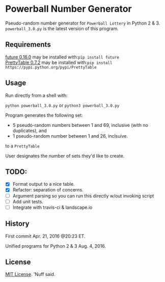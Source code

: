 # Powerball Number Generator 

Pseudo-random number generator for `Powerball Lottery` in Python 2 & 3.
`powerball_3.0.py` is the latest version of this program. 

## Requirements 

[future 0.16.0](https://pypi.python.org/pypi/future) may be installed with:`pip install future`  
[PrettyTable 0.7.2](https://pypi.python.org/pypi/PrettyTable) may be installed with:`pip install https://pypi.python.org/pypi/PrettyTable`

## Usage 

Run directly from a shell with:
 
`python powerball_3.0.py` or `python3 powerball_3.0.py`

Program generates the following set:

* 5 pseudo-random numbers between 1 and 69, inclusive (with no duplicates), and
* 1 pseudo-random number between 1 and 26, inclsuive. 

to a `PrettyTable` 

User designates the number of sets they'd like to create.

## TODO: 

- [x] Format output to a nice table.
- [x] Refactor: separation of concerns. 
- [ ] Argument parsing so you can run this directly w/out invoking script 
- [ ] Add unit tests.
- [ ] Integrate with travis-ci & landscape.io 

## History 

First commit Apr. 21, 2016 @20:23 ET. 

Unified programs for Python 2 & 3 Aug. 4, 2016.  

## License 

[MIT License](https://opensource.org/licenses/MIT). 'Nuff said.  
